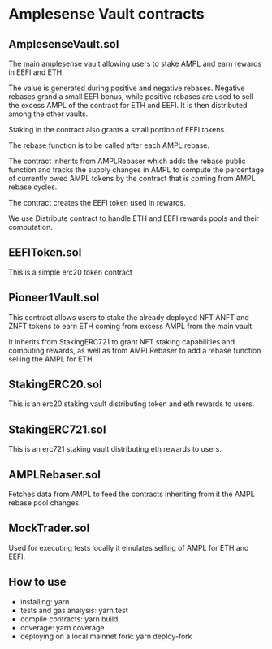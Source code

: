 # Amplesense Vault contracts

## AmplesenseVault.sol
The main amplesense vault allowing users to stake AMPL and earn rewards in EEFI and ETH.

The value is generated during positive and negative rebases. Negative rebases grand a small EEFI bonus, while positive rebases are used to sell the excess AMPL of the contract for ETH and EEFI. It is then distributed among the other vaults.

Staking in the contract also grants a small portion of EEFI tokens.

The rebase function is to be called after each AMPL rebase.

The contract inherits from AMPLRebaser which adds the rebase public function and tracks the supply changes in AMPL to compute the percentage of currently owed AMPL tokens by the contract that is coming from AMPL rebase cycles.

The contract creates the EEFI token used in rewards.

We use Distribute contract to handle ETH and EEFI rewards pools and their computation.

## EEFIToken.sol

This is a simple erc20 token contract

## Pioneer1Vault.sol

This contract allows users to stake the already deployed NFT ANFT and ZNFT tokens to earn ETH coming from excess AMPL from the main vault.

It inherits from StakingERC721 to grant NFT staking capabilities and computing rewards, as well as from AMPLRebaser to add a rebase function selling the AMPL for ETH.

## StakingERC20.sol

This is an erc20 staking vault distributing token and eth rewards to users.

## StakingERC721.sol

This is an erc721 staking vault distributing eth rewards to users.

## AMPLRebaser.sol

Fetches data from AMPL to feed the contracts inheriting from it the AMPL rebase pool changes.

## MockTrader.sol

Used for executing tests locally it emulates selling of AMPL for ETH and EEFI.

## How to use

- installing: yarn
- tests and gas analysis: yarn test
- compile contracts: yarn build
- coverage: yarn coverage
- deploying on a local mainnet fork: yarn deploy-fork